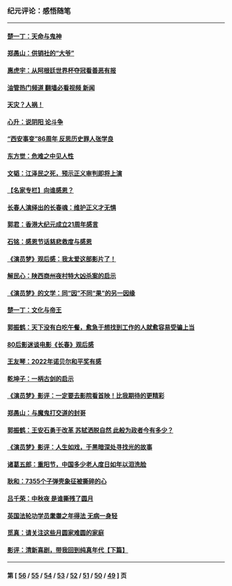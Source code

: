 ### 纪元评论：感悟随笔
---
#### [楚一丁：天命与鬼神](../../pages/nsc1035/n13904371.md?01150330) 
#### [郑愚山：供销社的“大爷”](../../pages/nsc1035/n13904409.md?01150330) 
#### [惠虎宇：从阿根廷世界杯夺冠看善恶有报](../../pages/nsc1035/n13889438.md?01150330) 
#### [油管热门频道 翻墙必看视频 新闻](ok?01150330)
#### [天灾？人祸！](../../pages/nsc1035/n13900104.md?01150330) 
#### [心升：说阴阳 论斗争](../../pages/nsc1035/n13885189.md?01150330) 
#### [“西安事变”86周年 反思历史罪人张学良](../../pages/nsc1035/n13882019.md?01150330) 
#### [东方觉：危难之中见人性](../../pages/nsc1035/n13881549.md?01150330) 
#### [文韬：江泽民之死，预示正义审判即将上演](../../pages/nsc1035/n13877698.md?01150330) 
#### [【名家专栏】向谁感恩？](../../pages/nsc1035/n13873797.md?01150330) 
#### [长春人演绎出的长春魂：维护正义才无惧](../../pages/nsc1035/n13871764.md?01150330) 
#### [郭君：香港大纪元成立21周年感言](../../pages/nsc1035/n13871269.md?01150330) 
#### [石铭：感恩节话慈悲救度与感恩](../../pages/nsc1035/n13869863.md?01150330) 
#### [《演员梦》观后感：我太爱这部影片了！](../../pages/nsc1035/n13866783.md?01150330) 
#### [解民心：陕西商州夜村特大凶杀案的启示](../../pages/nsc1035/n13865339.md?01150330) 
#### [《演员梦》的文学：同“因”不同“果”的另一因缘](../../pages/nsc1035/n13863930.md?01150330) 
#### [楚一丁：文化与帝王](../../pages/nsc1035/n13863143.md?01150330) 
#### [郭振鹤：天下没有白吃午餐，愈急于想找到工作的人就愈容易受骗上当](../../pages/nsc1035/n13860772.md?01150330) 
#### [80后影迷谈电影《长春》观后感](../../pages/nsc1035/n13852708.md?01150330) 
#### [王友琴：2022年诺贝尔和平奖有感](../../pages/nsc1035/n13848079.md?01150330) 
#### [乾坤子：一柄古剑的启示](../../pages/nsc1035/n13841954.md?01150330) 
#### [《演员梦》影评：一定要去影院看首映！比我期待的更精彩](../../pages/nsc1035/n13840865.md?01150330) 
#### [郑愚山：与魔鬼打交道的封哥](../../pages/nsc1035/n13840314.md?01150330) 
#### [郭振鹤：王安石勇于改革 苏轼洒脱自然 此般为政者今有多少？](../../pages/nsc1035/n13836901.md?01150330) 
#### [《演员梦》影评：人生如戏，于黑暗深处寻找光的故事](../../pages/nsc1035/n13832182.md?01150330) 
#### [诸葛五郎：重阳节，中国多少老人度日如年以泪洗脸](../../pages/nsc1035/n13831696.md?01150330) 
#### [耿和：7355个子弹壳象征被撕碎的心](../../pages/nsc1035/n13830612.md?01150330) 
#### [吕千荣：中秋夜 是谁撕残了圆月](../../pages/nsc1035/n13824365.md?01150330) 
#### [英国法轮功学员耄耋之年得法 无病一身轻](../../pages/nsc1035/n13821415.md?01150330) 
#### [觅真：请关注这些月圆家难圆的家庭](../../pages/nsc1035/n13817374.md?01150330) 
#### [影评：清新喜剧，带我回到纯真年代【下篇】](../../pages/nsc1035/n13806698.md?01150330) 

---
#### 第 [ [56](./56.md?01150330) / [55](./55.md?01150330) / [54](./54.md?01150330) / [53](./53.md?01150330) / [52](./52.md?01150330) / [51](./51.md?01150330) / [50](./50.md?01150330) / [49](./49.md?01150330) ] 页
